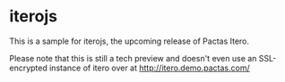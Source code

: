 iterojs
=======

This is a sample for iterojs, the upcoming release of Pactas Itero.

Please note that this is still a tech preview and doesn't even use an SSL-encrypted instance of itero over at http://itero.demo.pactas.com/

